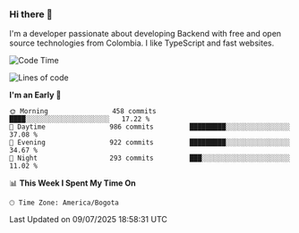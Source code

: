 ### Hi there 👋

I'm a developer passionate about developing Backend with free and open source technologies from Colombia. I like TypeScript and fast websites.

<!--START_SECTION:waka-->
![Code Time](http://img.shields.io/badge/Code%20Time-5%2C606%20hrs%2056%20mins-blue)

![Lines of code](https://img.shields.io/badge/From%20Hello%20World%20I%27ve%20Written-5.3%20million%20lines%20of%20code-blue)

**I'm an Early 🐤** 

```text
🌞 Morning                458 commits         ████░░░░░░░░░░░░░░░░░░░░░   17.22 % 
🌆 Daytime                986 commits         █████████░░░░░░░░░░░░░░░░   37.08 % 
🌃 Evening                922 commits         █████████░░░░░░░░░░░░░░░░   34.67 % 
🌙 Night                  293 commits         ███░░░░░░░░░░░░░░░░░░░░░░   11.02 % 
```


📊 **This Week I Spent My Time On** 

```text
🕑︎ Time Zone: America/Bogota
```


 Last Updated on 09/07/2025 18:58:31 UTC
<!--END_SECTION:waka-->
